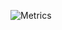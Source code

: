 ![Metrics](https://metrics.lecoq.io/merl1337?template=classic&base.header=0&base.activity=0&base.community=0&base.repositories=0&base.metadata=0&isocalendar=1&people=1&languages=1&lines=1&followup=1&repositories=1&achievements=1&repositories=100&repositories.batch=100&repositories.forks=false&repositories.affiliations=owner&isocalendar.duration=half-year&languages.limit=8&languages.sections=most-used&languages.colors=github&languages.threshold=0%25&languages.indepth=false&languages.analysis.timeout=15&languages.categories=markup%2C%20programming&languages.recent.categories=markup%2C%20programming&languages.recent.load=300&languages.recent.days=14&people.limit=24&people.size=28&people.types=followers%2C%20following&people.identicons=false&people.shuffle=false&followup.sections=repositories&achievements.threshold=C&achievements.secrets=true&achievements.display=detailed&achievements.limit=0&config.timezone=Europe%2FMoscow)
